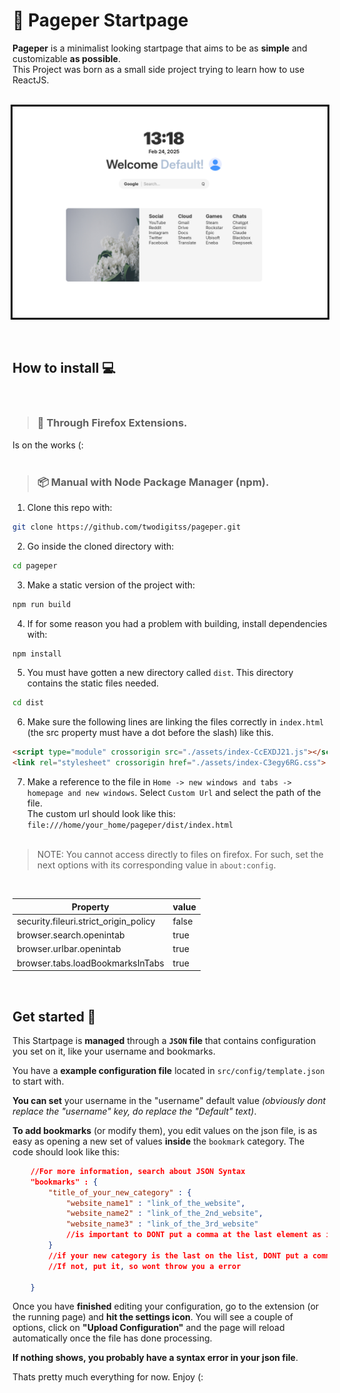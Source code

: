 # 📰 <strong>Pageper Startpage</strong>

<strong>Pageper</strong> is a minimalist looking startpage that aims to be as <strong>simple</strong> and customizable <strong>as possible</strong>.<br>
This Project was born as a small side project trying to learn how to use ReactJS. 
<br><br>

<div style="display:grid; place-items: center;">
<img src="./public/demo.png" 
style="border: 3px solid black;">
</div>
<br><br>

## <strong>How to install 💻</strong>

<br>

> ### 🧩 Through Firefox Extensions. <br>
Is on the works (:
<br><br>

> ### 📦 Manual with Node Package Manager (npm).<br>
1. Clone this repo with: <br> 
```bash 
git clone https://github.com/twodigitss/pageper.git
```
2. Go inside the cloned directory with: <br> 
```bash
cd pageper
```
3. Make a static version of the project with: <br> 
```bash
npm run build
```
4. If for some reason you had a problem with building, install dependencies with:<br> 
```bash
npm install
```
5. You must have gotten a new directory called `dist`. This directory contains the static files needed. 
```bash
cd dist
```
6. Make sure the following lines are linking the files correctly in `index.html` (the src property must have a dot before the slash) like this.<br>
```html
<script type="module" crossorigin src="./assets/index-CcEXDJ21.js"></script>
<link rel="stylesheet" crossorigin href="./assets/index-C3egy6RG.css">
```

7. Make a reference to the file in `Home -> new windows and tabs -> homepage and new windows`.
Select `Custom Url` and select the path of the file. <br> 
The custom url should look like this:
`file:///home/your_home/pageper/dist/index.html`<br><br>


> NOTE: You cannot access directly to files on firefox. For such, set the next options with its corresponding value in `about:config`.

<br>

| Property                             | value  |
|--------------------------------------|--------|
|security.fileuri.strict_origin_policy | false  |
|browser.search.openintab              | true   |
|browser.urlbar.openintab              | true   |
|browser.tabs.loadBookmarksInTabs      | true   |

    
<br>

## <strong>Get started 🚀</strong>

This Startpage is <strong>managed</strong> through a <strong>`JSON` file</strong> that contains configuration you set on it, like your username and bookmarks. <br>

You have a <strong>example configuration file</strong> located in `src/config/template.json` to start with. <br>

<strong>You can set</strong> your username in the "username" default value <i>(obviously dont replace the "username" key, do replace the "Default" text)</i>. <br>

<strong>To add bookmarks</strong> (or modify them), you edit values on the json file, is as easy as opening a new set of values <strong>inside</strong> the `bookmark` category. The code should look like this:
```json
    //For more information, search about JSON Syntax
    "bookmarks" : {
        "title_of_your_new_category" : {
            "website_name1" : "link_of_the_website",
            "website_name2" : "link_of_the_2nd_website",
            "website_name3" : "link_of_the_3rd_website"
            //is important to DONT put a comma at the last element as i did
        }
        //if your new category is the last on the list, DONT put a comma. 
        //If not, put it, so wont throw you a error

    }
```
Once you have <strong>finished</strong> editing your configuration, go to the extension (or the running page) and <strong>hit the settings icon</strong>. You will see a couple of options, click on <strong>"Upload Configuration"</strong> and the page will reload automatically once the file has done processing. 

<strong>If nothing shows, you probably have a syntax error in your json file</strong>.

Thats pretty much everything for now. Enjoy (: